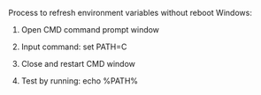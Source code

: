 Process to refresh environment variables without reboot Windows:

1. Open CMD command prompt window

2. Input command:
   set PATH=C

3. Close and restart CMD window

4. Test by running:
   echo %PATH%